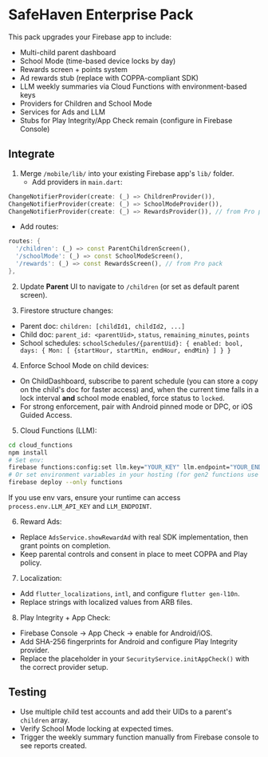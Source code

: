 # SafeHaven Enterprise Pack

This pack upgrades your Firebase app to include:
- Multi-child parent dashboard
- School Mode (time-based device locks by day)
- Rewards screen + points system
- Ad rewards stub (replace with COPPA-compliant SDK)
- LLM weekly summaries via Cloud Functions with environment-based keys
- Providers for Children and School Mode
- Services for Ads and LLM
- Stubs for Play Integrity/App Check remain (configure in Firebase Console)

## Integrate

1) Merge `/mobile/lib/` into your existing Firebase app's `lib/` folder.
   - Add providers in `main.dart`:
```dart
ChangeNotifierProvider(create: (_) => ChildrenProvider()),
ChangeNotifierProvider(create: (_) => SchoolModeProvider()),
ChangeNotifierProvider(create: (_) => RewardsProvider()), // from Pro pack
```
   - Add routes:
```dart
routes: {
  '/children': (_) => const ParentChildrenScreen(),
  '/schoolMode': (_) => const SchoolModeScreen(),
  '/rewards': (_) => const RewardsScreen(), // from Pro pack
},
```

2) Update **Parent** UI to navigate to `/children` (or set as default parent screen).

3) Firestore structure changes:
- Parent doc: `children: [childId1, childId2, ...]`
- Child doc: `parent_id: <parentUid>`, `status`, `remaining_minutes`, `points`
- School schedules: `schoolSchedules/{parentUid}: { enabled: bool, days: { Mon: [ {startHour, startMin, endHour, endMin} ] } }`

4) Enforce School Mode on child devices:
- On ChildDashboard, subscribe to parent schedule (you can store a copy on the child's doc for faster access) and, when the current time falls in a lock interval **and** school mode enabled, force status to `locked`.
- For strong enforcement, pair with Android pinned mode or DPC, or iOS Guided Access.

5) Cloud Functions (LLM):
```bash
cd cloud_functions
npm install
# Set env:
firebase functions:config:set llm.key="YOUR_KEY" llm.endpoint="YOUR_ENDPOINT"
# Or set environment variables in your hosting (for gen2 functions use console secrets)
firebase deploy --only functions
```
If you use env vars, ensure your runtime can access `process.env.LLM_API_KEY` and `LLM_ENDPOINT`.

6) Reward Ads:
- Replace `AdsService.showRewardAd` with real SDK implementation, then grant points on completion.
- Keep parental controls and consent in place to meet COPPA and Play policy.

7) Localization:
- Add `flutter_localizations`, `intl`, and configure `flutter gen-l10n`.
- Replace strings with localized values from ARB files.

8) Play Integrity + App Check:
- Firebase Console → App Check → enable for Android/iOS.
- Add SHA-256 fingerprints for Android and configure Play Integrity provider.
- Replace the placeholder in your `SecurityService.initAppCheck()` with the correct provider setup.

## Testing
- Use multiple child test accounts and add their UIDs to a parent's `children` array.
- Verify School Mode locking at expected times.
- Trigger the weekly summary function manually from Firebase console to see reports created.
